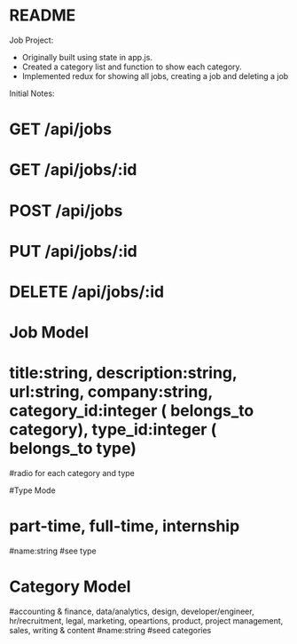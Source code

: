 # README

Job Project:

- Originally built using state in app.js. 
- Created a category list and function to show each category. 
- Implemented redux for showing all jobs, creating a job and deleting a job









Initial Notes:

# GET /api/jobs
# GET /api/jobs/:id
# POST /api/jobs
# PUT /api/jobs/:id
# DELETE /api/jobs/:id

# Job Model
# title:string, description:string, url:string, company:string, category_id:integer ( belongs_to category), type_id:integer ( belongs_to type)

#radio for each category and type

#Type Mode
# part-time, full-time, internship
#name:string
#see type


# Category Model
#accounting & finance, data/analytics, design, developer/engineer, hr/recruitment, legal, marketing, opeartions, product, project management, sales, writing & content
#name:string
#seed categories